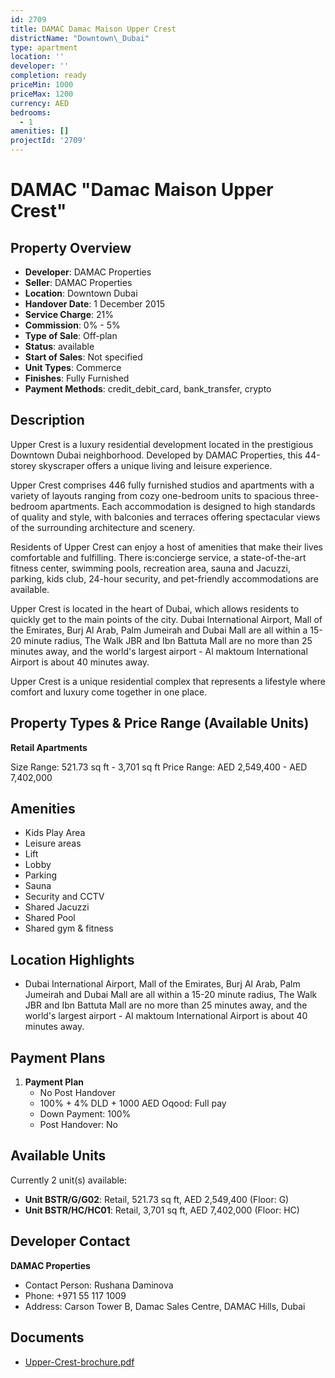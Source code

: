```yaml
---
id: 2709
title: DAMAC Damac Maison Upper Crest
districtName: "Downtown\_Dubai"
type: apartment
location: ''
developer: ''
completion: ready
priceMin: 1000
priceMax: 1200
currency: AED
bedrooms:
  - 1
amenities: []
projectId: '2709'
---
```


# DAMAC "Damac Maison Upper Crest"

## Property Overview
- **Developer**: DAMAC Properties
- **Seller**: DAMAC Properties
- **Location**: Downtown Dubai
- **Handover Date**: 1 December 2015
- **Service Charge**: 21%
- **Commission**: 0% - 5%
- **Type of Sale**: Off-plan
- **Status**: available
- **Start of Sales**: Not specified
- **Unit Types**: Commerce
- **Finishes**: Fully Furnished
- **Payment Methods**: credit_debit_card, bank_transfer, crypto

## Description
Upper Crest is a luxury residential development located in the prestigious Downtown Dubai neighborhood. Developed by DAMAC Properties, this 44-storey skyscraper offers a unique living and leisure experience.

 Upper Crest comprises 446 fully furnished studios and apartments with a variety of layouts ranging from cozy one-bedroom units to spacious three-bedroom apartments. Each accommodation is designed to high standards of quality and style, with balconies and terraces offering spectacular views of the surrounding architecture and scenery.

 Residents of Upper Crest can enjoy a host of amenities that make their lives comfortable and fulfilling. There is:concierge service, a state-of-the-art fitness center, swimming pools, recreation area, sauna and Jacuzzi, parking, kids club, 24-hour security, and pet-friendly accommodations are available.

 Upper Crest is located in the heart of Dubai, which allows residents to quickly get to the main points of the city. Dubai International Airport, Mall of the Emirates, Burj Al Arab, Palm Jumeirah and Dubai Mall are all within a 15-20 minute radius, The Walk JBR and Ibn Battuta Mall are no more than 25 minutes away, and the world's largest airport - Al maktoum International Airport is about 40 minutes away.

  Upper Crest is a unique residential complex that represents a lifestyle where comfort and luxury come together in one place.

## Property Types & Price Range (Available Units)
**Retail Apartments**

Size Range: 521.73 sq ft - 3,701 sq ft
Price Range: AED 2,549,400 - AED 7,402,000

## Amenities
- Kids Play Area
- Leisure areas
- Lift
- Lobby
- Parking
- Sauna
- Security and CCTV
- Shared Jacuzzi
- Shared Pool
- Shared gym & fitness

## Location Highlights
- Dubai International Airport, Mall of the Emirates, Burj Al Arab, Palm Jumeirah and Dubai Mall are all within a 15-20 minute radius, The Walk JBR and Ibn Battuta Mall are no more than 25 minutes away, and the world's largest airport - Al maktoum International Airport is about 40 minutes away.

## Payment Plans
1. **Payment Plan**
   - No Post Handover
   - 100% + 4% DLD + 1000 AED Oqood: Full pay
   - Down Payment: 100%
   - Post Handover: No

## Available Units
Currently 2 unit(s) available:
- **Unit BSTR/G/G02**: Retail, 521.73 sq ft, AED 2,549,400 (Floor: G)
- **Unit BSTR/HC/HC01**: Retail, 3,701 sq ft, AED 7,402,000 (Floor: HC)

## Developer Contact
**DAMAC Properties**
- Contact Person: Rushana Daminova
- Phone: +971 55 117 1009
- Address: Carson Tower B, Damac Sales Centre, DAMAC Hills, Dubai

## Documents
- [Upper-Crest-brochure.pdf](https://cdn.geniemap.net/2024/08/02/z1A64RXX3V2DngXxEW0m4fzvKMl8JTXeobbJA6OQ.pdf)
